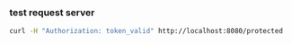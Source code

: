 ### test request server

``` bash
curl -H "Authorization: token_valid" http://localhost:8080/protected
